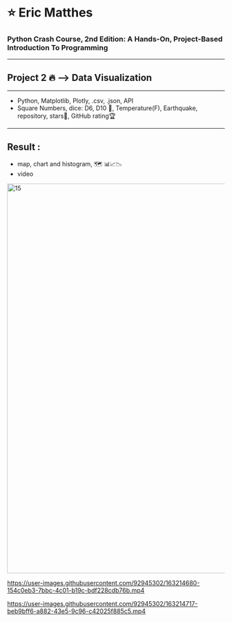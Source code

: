 # :star: Eric Matthes 

### Python Crash Course,  2nd Edition: A Hands-On, Project-Based Introduction To Programming 
--------
## Project 2  :fire: --> Data Visualization
-------
 - Python, Matplotlib, Plotly, .csv, .json, API
 - Square Numbers, dice: D6, D10 :game_die:, Temperature(F), Earthquake, repository, stars:star2:, GitHub rating:trophy:
-------
## Result : 
- map, chart and histogram, 🗺️ :bar_chart::chart_with_upwards_trend::chart_with_downwards_trend:
- video
<img width="900" alt="15" src="https://user-images.githubusercontent.com/92945302/163202652-9eaca24e-d1fe-4463-b7c1-ef4b268ee533.png"> 
 



https://user-images.githubusercontent.com/92945302/163214680-154c0eb3-7bbc-4c01-b19c-bdf228cdb76b.mp4






https://user-images.githubusercontent.com/92945302/163214717-beb9bff6-a882-43e5-9c96-c42025f885c5.mp4


